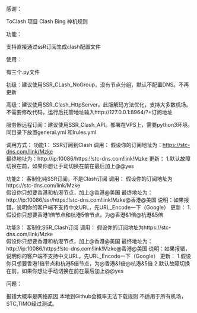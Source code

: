 感谢：

ToClash 项目 Clash Bing 神机规则

功能：

支持直接通过ssR订阅生成clash配置文件

使用：

有三个.py文件

初级：建议使用SSR_CLash_NoGroup，没有节点分组，默认不配置DNS。不再更新


高级：建议使用SSR_Clash_HttpServer。此版解码方法优化，支持大多数机场。不需要修改代码，运行后托管地址输入http://127.0.0.1:8964/?+订阅地址


服务器远程订阅：建议使用SSR_Clash_API。部署在VPS上，需要python3环境。同目录下放置general.yml 和lrules.yml 


调用方式：
功能1：
SSR订阅到Clash
调用：
假设你的订阅地址为：https://stc-dns.com/link/Mzke     
最终地址为：http://ip:10086/https:!!stc-dns.com!link!Mzke
更新：
1.默认故障切换在前，如果你想让手动切换在前在最后加上@@yes

功能2：
客制化纯SSR订阅，不是Clash订阅
调用：
假设你的订阅地址为https://stc-dns.com/link/Mzke    
假设你只想要香港和杭港节点，加上@香港@美国
最终地址为：
http://ip:10086/ssr/https:!!stc-dns.com!link!Mzke@香港@美国
说明：如果报错，说明你的客户端不支持中文URL，先URL_Encode一下（Google）
	更新：
1.假设你只想要香港1倍节点和杭港5倍节点，为@香港&1倍@杭港&5倍

功能3：
客制化SSR_Clash订阅
调用：
假设你的订阅地址为https://stc-dns.com/link/Mzke    
假设你只想要香港和杭港节点，加上@香港@美国
最终地址为：
http://ip:10086/https:!!stc-dns.com!link!Mzke@香港@美国
说明：如果报错，说明你的客户端不支持中文URL，先URL_Encode一下（Google）
更新：
1.假设你只想要香港1倍节点和杭港5倍节点，为@香港&1倍@杭港&5倍
2.默认故障切换在前，如果你想让手动切换在前在最后加上@@yes



问题：

报错大概率是网络原因
本地到Github会概率无法下载规则
不适用于所有机场，STC,TIMO经过测试。
